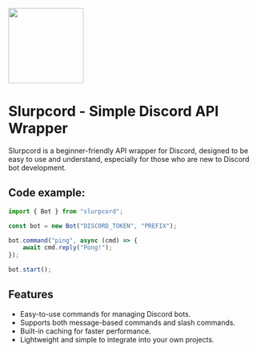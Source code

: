 <p style="align: center;">
    <img src="https://slurpy-films.github.io/images/slurpcord.png" style="width: 150px; height: auto;" />
</p>

# Slurpcord - Simple Discord API Wrapper

Slurpcord is a beginner-friendly API wrapper for Discord, designed to be easy to use and understand, especially for those who are new to Discord bot development.

## Code example:
```js
import { Bot } from "slurpcord";

const bot = new Bot("DISCORD_TOKEN", "PREFIX");

bot.command("ping", async (cmd) => {
    await cmd.reply("Pong!");
});

bot.start();
```

## Features

- Easy-to-use commands for managing Discord bots.
- Supports both message-based commands and slash commands.
- Built-in caching for faster performance.
- Lightweight and simple to integrate into your own projects.
